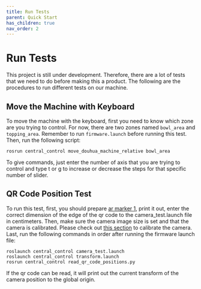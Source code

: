 ```yaml
---
title: Run Tests
parent: Quick Start
has_children: true
nav_order: 2
---
```


# Run Tests
This project is still under development. Therefore, there are a lot of tests that we need to do before making this a product. The following are the procedures to run different tests on our machine. 

## Move the Machine with Keyboard
To move the machine with the keyboard, first you need to know which zone are you trying to control. For now, there are two zones named ```bowl_area``` and ```topping_area```. Remember to run ```firmware.launch``` before running this test. Then, run the following script:
```
rosrun central_control move_douhua_machine_relative bowl_area
```
To give commands, just enter the number of axis that you are trying to control and type t or g to increase or decrease the steps for that specific number of slider. 

## QR Code Position Test
To run this test, first, you should prepare [ar marker 1](http://wiki.ros.org/ar_track_alvar?action=AttachFile&do=view&target=markers0to8.png), print it out, enter the correct dimension of the edge of the qr code to the camera_test.launch file in centimeters. Then, make sure the camera image size is set and that the camera is calibrated. Please check out [this section](http://gados-doc.gadgethi.com.tw/032-Calibration.html) to calibrate the camera. Last, run the following commands in order after running the firmware launch file:
```
roslaunch central_control camera_test.launch
roslaunch central_control transform.launch
rosrun central_control read_qr_code_positions.py
```
If the qr code can be read, it will print out the current transform of the camera position to the global origin. 